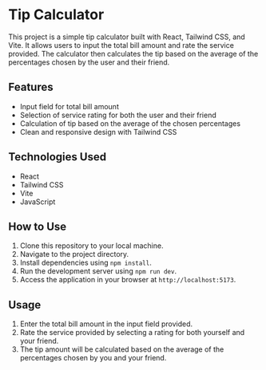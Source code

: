 # Tip Calculator

This project is a simple tip calculator built with React, Tailwind CSS, and Vite. It allows users to input the total bill amount and rate the service provided. The calculator then calculates the tip based on the average of the percentages chosen by the user and their friend.

## Features

- Input field for total bill amount
- Selection of service rating for both the user and their friend
- Calculation of tip based on the average of the chosen percentages
- Clean and responsive design with Tailwind CSS

## Technologies Used

- React
- Tailwind CSS
- Vite
- JavaScript

## How to Use

1. Clone this repository to your local machine.
2. Navigate to the project directory.
3. Install dependencies using `npm install`.
4. Run the development server using `npm run dev`.
5. Access the application in your browser at `http://localhost:5173`.

## Usage

1. Enter the total bill amount in the input field provided.
2. Rate the service provided by selecting a rating for both yourself and your friend.
3. The tip amount will be calculated based on the average of the percentages chosen by you and your friend.


